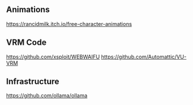 ## Animations 
https://rancidmilk.itch.io/free-character-animations

## VRM Code
https://github.com/xsploit/WEBWAIFU
https://github.com/Automattic/VU-VRM

## Infrastructure
https://github.com/ollama/ollama
